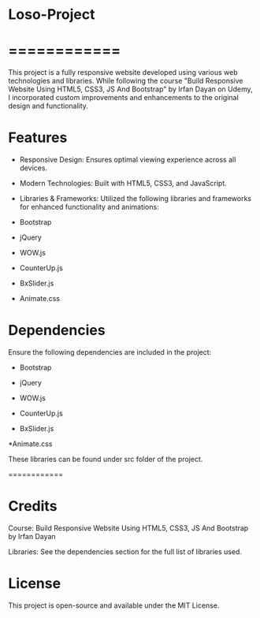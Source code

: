 # Loso-Project
============
============

This project is a fully responsive website developed using various web technologies and libraries. While following the course "Build Responsive Website Using HTML5, CSS3, JS And Bootstrap" by Irfan Dayan on Udemy, I incorporated custom improvements and enhancements to the original design and functionality.

Features
============

* Responsive Design: Ensures optimal viewing experience across all devices.

* Modern Technologies: Built with HTML5, CSS3, and JavaScript.

* Libraries & Frameworks: Utilized the following libraries and frameworks for enhanced functionality and animations:

* Bootstrap

* jQuery

* WOW.js

* CounterUp.js

* BxSlider.js

* Animate.css


Dependencies
============
Ensure the following dependencies are included in the project:

* Bootstrap

* jQuery

* WOW.js

* CounterUp.js

* BxSlider.js

*Animate.css

These libraries can be found under src folder of the project.

============

Credits
============

Course: Build Responsive Website Using HTML5, CSS3, JS And Bootstrap by Irfan Dayan

Libraries: See the dependencies section for the full list of libraries used.

License
============

This project is open-source and available under the MIT License.

